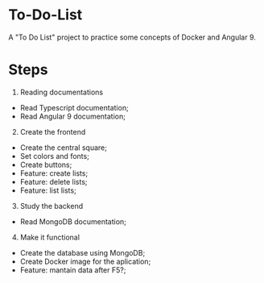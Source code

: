 # To-Do-List
A "To Do List" project to practice some concepts of Docker and Angular 9.

# Steps

1. Reading documentations
- Read Typescript documentation;
- Read Angular 9 documentation;

2. Create the frontend
- Create the central square;
- Set colors and fonts;
- Create buttons;
- Feature: create lists;
- Feature: delete lists;
- Feature: list lists;

3. Study the backend
- Read MongoDB documentation;

4. Make it functional
- Create the database using MongoDB;
- Create Docker image for the aplication;
- Feature: mantain data after F5?;